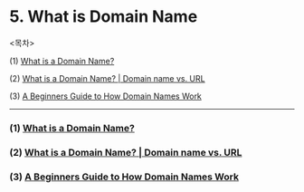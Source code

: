 # 5. What is Domain Name

<목차>

(1) [What is a Domain Name?](#1-what-is-a-domain-namehttpsdevelopermozillaorgen-usdocslearncommonquestionswhatisadomainname)

(2) [What is a Domain Name? | Domain name vs. URL](#2-what-is-a-domain-name--domain-name-vs-urlhttpsdevelopermozillaorgen-usdocslearncommonquestionswhatisadomainname)

(3) [A Beginners Guide to How Domain Names Work](#3-a-beginners-guide-to-how-domain-names-workhttpswwwyoutubecomwatchvy4crx19nhjk)

---

### (1) [What is a Domain Name?](https://developer.mozilla.org/en-US/docs/Learn/Common_questions/What_is_a_domain_name)

### (2) [What is a Domain Name? | Domain name vs. URL](https://developer.mozilla.org/en-US/docs/Learn/Common_questions/What_is_a_domain_name)

### (3) [A Beginners Guide to How Domain Names Work](https://www.youtube.com/watch?v=Y4cRx19nhJk)
